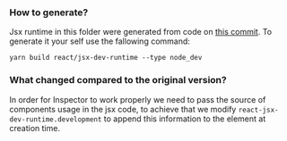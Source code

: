 ### How to generate?

Jsx runtime in this folder were generated from code on [this commit](https://github.com/software-mansion-labs/react-radon-ide/commit/b4dda14c5542a2b102aff8487127a8d7e8b18ad9). To generate it your self use the fallowing command: 

`yarn build react/jsx-dev-runtime --type node_dev`

### What changed compared to the original version?  

In order for Inspector to work properly we need to pass the source of components usage in the jsx code, to achieve that we modify `react-jsx-dev-runtime.development` to append this information to the element at creation time. 
